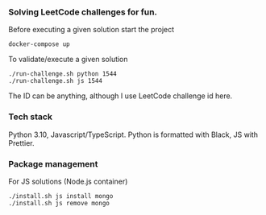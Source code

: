 ### Solving LeetCode challenges for fun.
Before executing a given solution start the project   
```
docker-compose up
```

To validate/execute a given solution

```
./run-challenge.sh python 1544
./run-challenge.sh js 1544
```

The ID can be anything, although I use LeetCode challenge id here.

### Tech stack
Python 3.10, Javascript/TypeScript.
Python is formatted with Black, JS with Prettier.

### Package management

For JS solutions (Node.js container)
```
./install.sh js install mongo
./install.sh js remove mongo
```


